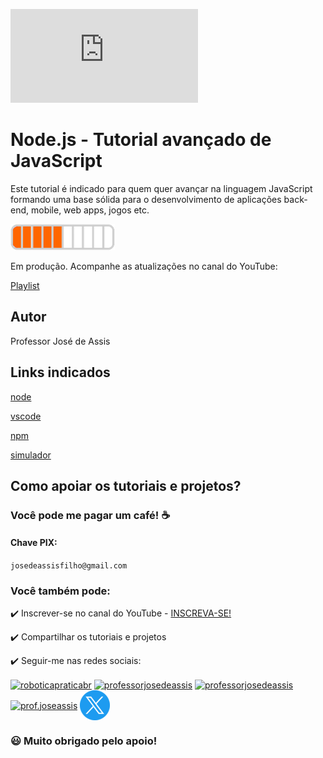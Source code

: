 ![GitHub](https://img.shields.io/github/license/professorjosedeassis/node.js)
# Node.js - Tutorial avançado de JavaScript
Este tutorial é indicado para quem quer avançar na linguagem JavaScript formando uma base sólida para o desenvolvimento de aplicações back-end, mobile, web apps, jogos etc.

![bar progress](https://github.com/professorjosedeassis/node/blob/main/img/bar.png)

Em produção. Acompanhe as atualizações no canal do YouTube:

[Playlist](https://www.youtube.com/playlist?list=PLbEOwbQR9lqzioSn8cZb6VHEbqdsuSAQI)

## Autor
Professor José de Assis
## Links indicados
[node](https://nodejs.org/en/)

[vscode](https://code.visualstudio.com/)

[npm](https://www.npmjs.com/)

[simulador](https://professorjosedeassis.github.io/simulador/)
## Como apoiar os tutoriais e projetos?
### Você pode me pagar um café! ☕

#### Chave PIX:
` josedeassisfilho@gmail.com `
### Você também pode:
:heavy_check_mark: Inscrever-se no canal do YouTube - [INSCREVA-SE!](https://www.youtube.com/c/RoboticapraticaBr/?sub_confirmation=1)

:heavy_check_mark: Compartilhar os tutoriais e projetos

:heavy_check_mark: Seguir-me nas redes sociais:
<p align="left">
<a href="https://www.youtube.com/c/roboticapraticabr" target="blank"><img align="center" src="https://github.com/professorjosedeassis/joseassis/blob/main/img/youtube.png" alt="roboticapraticabr" height="48" width="48" /></a>
<a href="https://linkedin.com/in/professorjosedeassis" target="blank"><img align="center" src="https://github.com/professorjosedeassis/joseassis/blob/main/img/linkedin.png" alt="professorjosedeassis" height="48" width="48" /></a>
<a href="https://fb.com/professorjosedeassis" target="blank"><img align="center" src="https://github.com/professorjosedeassis/joseassis/blob/main/img/facebook.png" alt="professorjosedeassis" height="48" width="48" /></a>
<a href="https://instagram.com/prof.joseassis" target="blank"><img align="center" src="https://github.com/professorjosedeassis/joseassis/blob/main/img/instagram.png" alt="prof.joseassis" height="48" width="48" /></a>
<a href="https://twitter.com/joseassis" target="blank"><img align="center" src="https://github.com/professorjosedeassis/joseassis/blob/main/img/twitter.png" alt="joseassis" height="48" width="48" /></a>
</p>

### :smiley: Muito obrigado pelo apoio!

